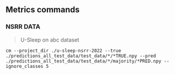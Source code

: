 ## Metrics commands

### NSRR DATA
> U-Sleep on abc dataset
```
cm --project_dir ./u-sleep-nsrr-2022 --true ./predictions_all_test_data/test_data/*/*TRUE.npy --pred ./predictions_all_test_data/test_data/*/majority/*PRED.npy --ignore_classes 5
```